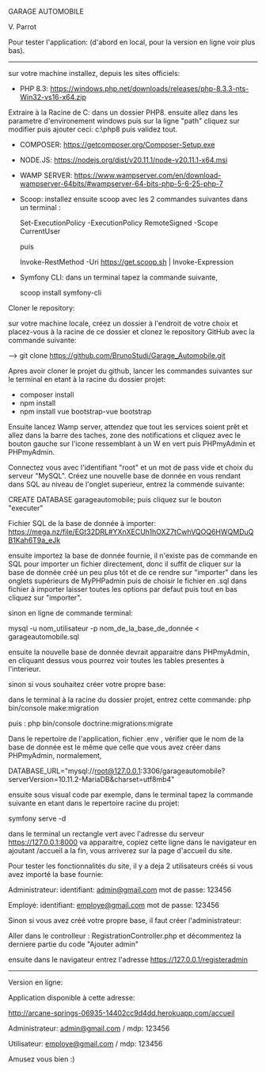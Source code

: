GARAGE AUTOMOBILE

V. Parrot

Pour tester l'application: (d'abord en local, pour la version en ligne voir plus bas).

-------------------------------------------------------------------------------------------------------------------------------------------------------

sur votre machine installez, depuis les sites officiels: 
- PHP 8.3:
  https://windows.php.net/downloads/releases/php-8.3.3-nts-Win32-vs16-x64.zip

Extraire à la Racine de C: dans un dossier PHP8.
ensuite allez dans les parametre d'environement windows puis sur la ligne "path"
cliquez sur modifier puis ajouter ceci: c:\php8 puis validez tout.

- COMPOSER:
  https://getcomposer.org/Composer-Setup.exe
- NODE.JS:
  https://nodejs.org/dist/v20.11.1/node-v20.11.1-x64.msi
- WAMP SERVER:
  https://www.wampserver.com/en/download-wampserver-64bits/#wampserver-64-bits-php-5-6-25-php-7

- Scoop:
  installez ensuite scoop avec les 2 commandes suivantes dans un terminal :

  Set-ExecutionPolicy -ExecutionPolicy RemoteSigned -Scope CurrentUser

  puis

  Invoke-RestMethod -Uri https://get.scoop.sh | Invoke-Expression

- Symfony CLI:
  dans un terminal tapez la commande suivante,
    
  scoop install symfony-cli
  

Cloner le repository:

sur votre machine locale, créez un dossier à l'endroit de votre choix et placez-vous à la racine de ce dossier et clonez le repository GitHub avec la commande suivante:

--> git clone https://github.com/BrunoStudi/Garage_Automobile.git

Apres avoir cloner le projet du github, lancer les commandes suivantes sur le terminal en etant à la racine du dossier projet:

-	composer install
-	npm install
-	npm install vue bootstrap-vue bootstrap

Ensuite lancez Wamp server, attendez que tout les services soient prêt et allez dans la barre des taches, zone des notifications et cliquez avec le bouton gauche sur l'icone ressemblant à un W en vert puis PHPmyAdmin et PHPmyAdmin.

Connectez vous avec l'identifiant "root" et un mot de pass vide et choix du serveur "MySQL".
Créez une nouvelle base de donnée en vous rendant dans SQL au niveau de l'onglet superieur,
entrez la commende suivante: 

CREATE DATABASE garageautomobile; puis cliquez sur le bouton "executer"

Fichier SQL de la base de donnée à importer: https://mega.nz/file/EGt32DRL#YXnXECUh1hOXZ7tCwhVQOQ6HWQMDuQB1Kah6T9a_eJk

ensuite importez la base de donnée fournie, il n'existe pas de commande en SQL pour importer un fichier directement,
donc il suffit de cliquer sur la base de donnée créé un peu plus tôt et de ce rendre sur "importer" dans les onglets supérieurs de MyPHPadmin puis
de choisir le fichier en .sql dans fichier à importer laisser toutes les options par defaut puis tout en bas cliquez sur "importer".

sinon en ligne de commande terminal:

mysql -u nom_utilisateur -p nom_de_la_base_de_donnée < garageautomobile.sql

ensuite la nouvelle base de donnée devrait apparaitre dans PHPmyAdmin, en cliquant dessus vous pourrez voir toutes les tables presentes à l'interieur.

sinon si vous souhaitez créer votre propre base:

dans le terminal à la racine du dossier projet, entrez cette commande: php bin/console make:migration 

puis : php bin/console doctrine:migrations:migrate


Dans le repertoire de l'application, fichier .env , vérifier que le nom de la base de donnée est le même que celle que vous avez créer dans PHPmyAdmin,
normalement, 

DATABASE_URL="mysql://root@127.0.0.1:3306/garageautomobile?serverVersion=10.11.2-MariaDB&charset=utf8mb4"


ensuite sous visual code par exemple, dans le terminal tapez la commande suivante en etant dans le repertoire racine du projet:

symfony serve -d

dans le terminal un rectangle vert avec l'adresse du serveur https://127.0.0.1:8000 va apparaitre,
copiez cette ligne dans le navigateur en ajoutant /accueil a la fin, vous arriverez sur la page d'accueil du site.


Pour tester les fonctionnalités du site, il y a deja 2 utilisateurs créés si vous avez importé la base fournie:

Administrateur: 
identifiant: admin@gmail.com
mot de passe: 123456

Employé:
identifiant: employe@gmail.com
mot de passe: 123456

Sinon si vous avez créé votre propre base, il faut créer l'administrateur:

Aller dans le controlleur : RegistrationController.php et décommentez la derniere partie du code "Ajouter admin"

ensuite dans le navigateur entrez l'adresse https://127.0.0.1/registeradmin

------------------------------------------------------------------------------------------------------------------------------------------------

Version en ligne:


Application disponible à cette adresse:

http://arcane-springs-06935-14402cc9d4dd.herokuapp.com/accueil

Administrateur: admin@gmail.com / mdp: 123456

Utilisateur: employe@gmail.com / mdp: 123456


Amusez vous bien :)








